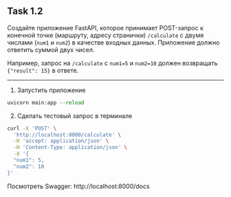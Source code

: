 ## Task 1.2

Создайте приложение FastAPI, которое принимает POST-запрос к конечной точке (маршруту, адресу странички) `/calculate` с двумя числами (`num1` и `num2`) в качестве входных данных. Приложение должно ответить суммой двух чисел.

Например, запрос на `/calculate` с `num1=5` и `num2=10` должен возвращать `{"result": 15}` в ответе.

---

1. Запустить приложение
```python
uvicorn main:app --reload
```
2. Сделать тестовый запрос в терминале
```bash
curl -X 'POST' \
  'http://localhost:8000/calculate' \
  -H 'accept: application/json' \
  -H 'Content-Type: application/json' \
  -d '{
  "num1": 5,
  "num2": 10
}'
```

Посмотреть Swagger: http://localhost:8000/docs
